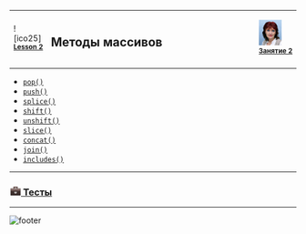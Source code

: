 [footer]: https://github.com/garevna/js-course/raw/master/images/a-level-ico.png?raw=true
[me]: https://raw.githubusercontent.com/garevna/a-level-js-lessons/master/ico/myPhoto-40.png "Ⓒ Irina Fylyppova ( garevna ) 2019"
[hw-20]: https://raw.githubusercontent.com/garevna/a-level-js-lessons/master/ico/briefcase-20.png

<table><tr><td width="50">

![ico25] <br/><sup>[**Lesson&nbsp;2**](../lessons/lesson-02.md)</sup>
  </td>
  <td width="800"><h2>Методы массивов</h2></td>
  <td>

  ![me] <br/><sup>[**Занятие&nbsp;2**](../lessons/lesson-02.md)</sup></td>
</tr></table>

* [`pop()`](Array-methods-pop)
* [`push()`](Array-methods-push)
* [`splice()`](Array-methods-splice)
* [`shift()`](Array-methods-shift)
* [`unshift()`](Array-methods-unshift)
* [`slice()`](Array-methods-slice)
* [`concat()`](Array-methods-concat)
* [`join()`](Array-methods-join)
* [`includes()`](Array-methods-includes)

______________________________________________________________________________________________

### [![hw-20] Тесты](https://garevna.github.io/js-quiz/#arrayMethods)

_________________________________________________________________

![footer]
